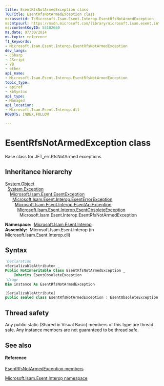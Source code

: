 ```yaml
---
title: EsentRfsNotArmedException class
TOCTitle: EsentRfsNotArmedException class
ms:assetid: T:Microsoft.Isam.Esent.Interop.EsentRfsNotArmedException
ms:mtpsurl: https://msdn.microsoft.com/library/microsoft.isam.esent.interop.esentrfsnotarmedexception(v=EXCHG.10)
ms:contentKeyID: 55102660
ms.date: 07/30/2014
ms.topic: reference
f1_keywords:
- Microsoft.Isam.Esent.Interop.EsentRfsNotArmedException
dev_langs:
- CSharp
- JScript
- VB
- other
api_name: 
- Microsoft.Isam.Esent.Interop.EsentRfsNotArmedException
topic_type: 
- apiref
- kbSyntax
api_type: 
- Managed
api_location: 
- Microsoft.Isam.Esent.Interop.dll
ROBOTS: INDEX,FOLLOW

---
```


# EsentRfsNotArmedException class

Base class for JET_err.RfsNotArmed exceptions.

## Inheritance hierarchy

[System.Object](/dotnet/api/system.object)  
  [System.Exception](/dotnet/api/system.exception)  
    [Microsoft.Isam.Esent.EsentException](dn292088\(v=exchg.10\).md)  
      [Microsoft.Isam.Esent.Interop.EsentErrorException](dn274314\(v=exchg.10\).md)  
        [Microsoft.Isam.Esent.Interop.EsentApiException](dn334231\(v=exchg.10\).md)  
          [Microsoft.Isam.Esent.Interop.EsentObsoleteException](dn319668\(v=exchg.10\).md)  
            Microsoft.Isam.Esent.Interop.EsentRfsNotArmedException  

**Namespace:**  [Microsoft.Isam.Esent.Interop](hh596136\(v=exchg.10\).md)  
**Assembly:**  Microsoft.Isam.Esent.Interop (in Microsoft.Isam.Esent.Interop.dll)

## Syntax

``` vb
'Declaration
<SerializableAttribute> _
Public NotInheritable Class EsentRfsNotArmedException _
    Inherits EsentObsoleteException
'Usage
Dim instance As EsentRfsNotArmedException
```

``` csharp
[SerializableAttribute]
public sealed class EsentRfsNotArmedException : EsentObsoleteException
```

## Thread safety

Any public static (Shared in Visual Basic) members of this type are thread safe. Any instance members are not guaranteed to be thread safe.

## See also

#### Reference

[EsentRfsNotArmedException members](dn350591\(v=exchg.10\).md)

[Microsoft.Isam.Esent.Interop namespace](hh596136\(v=exchg.10\).md)